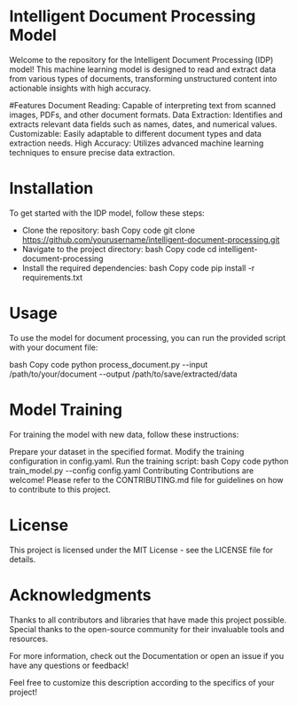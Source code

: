 # Intelligent Document Processing Model
Welcome to the repository for the Intelligent Document Processing (IDP) model! This machine learning model is designed to read and extract data from various types of documents, transforming unstructured content into actionable insights with high accuracy.

#Features
Document Reading: Capable of interpreting text from scanned images, PDFs, and other document formats.
Data Extraction: Identifies and extracts relevant data fields such as names, dates, and numerical values.
Customizable: Easily adaptable to different document types and data extraction needs.
High Accuracy: Utilizes advanced machine learning techniques to ensure precise data extraction.

# Installation
To get started with the IDP model, follow these steps:

* Clone the repository:
bash
Copy code
git clone https://github.com/yourusername/intelligent-document-processing.git
* Navigate to the project directory:
bash
Copy code
cd intelligent-document-processing
* Install the required dependencies:
bash
Copy code
pip install -r requirements.txt
# Usage
To use the model for document processing, you can run the provided script with your document file:

bash
Copy code
python process_document.py --input /path/to/your/document --output /path/to/save/extracted/data
# Model Training
For training the model with new data, follow these instructions:

Prepare your dataset in the specified format.
Modify the training configuration in config.yaml.
Run the training script:
bash
Copy code
python train_model.py --config config.yaml
Contributing
Contributions are welcome! Please refer to the CONTRIBUTING.md file for guidelines on how to contribute to this project.

# License
This project is licensed under the MIT License - see the LICENSE file for details.

# Acknowledgments
Thanks to all contributors and libraries that have made this project possible. Special thanks to the open-source community for their invaluable tools and resources.

For more information, check out the Documentation or open an issue if you have any questions or feedback!

Feel free to customize this description according to the specifics of your project!




